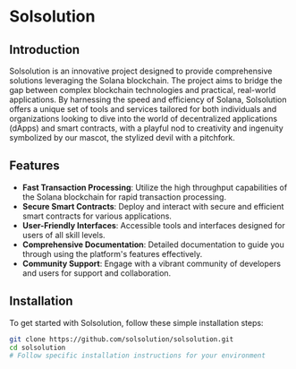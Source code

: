 # Solsolution

## Introduction
Solsolution is an innovative project designed to provide comprehensive solutions leveraging the Solana blockchain. The project aims to bridge the gap between complex blockchain technologies and practical, real-world applications. By harnessing the speed and efficiency of Solana, Solsolution offers a unique set of tools and services tailored for both individuals and organizations looking to dive into the world of decentralized applications (dApps) and smart contracts, with a playful nod to creativity and ingenuity symbolized by our mascot, the stylized devil with a pitchfork.

## Features
- **Fast Transaction Processing**: Utilize the high throughput capabilities of the Solana blockchain for rapid transaction processing.
- **Secure Smart Contracts**: Deploy and interact with secure and efficient smart contracts for various applications.
- **User-Friendly Interfaces**: Accessible tools and interfaces designed for users of all skill levels.
- **Comprehensive Documentation**: Detailed documentation to guide you through using the platform's features effectively.
- **Community Support**: Engage with a vibrant community of developers and users for support and collaboration.

## Installation
To get started with Solsolution, follow these simple installation steps:

```bash
git clone https://github.com/solsolution/solsolution.git
cd solsolution
# Follow specific installation instructions for your environment

